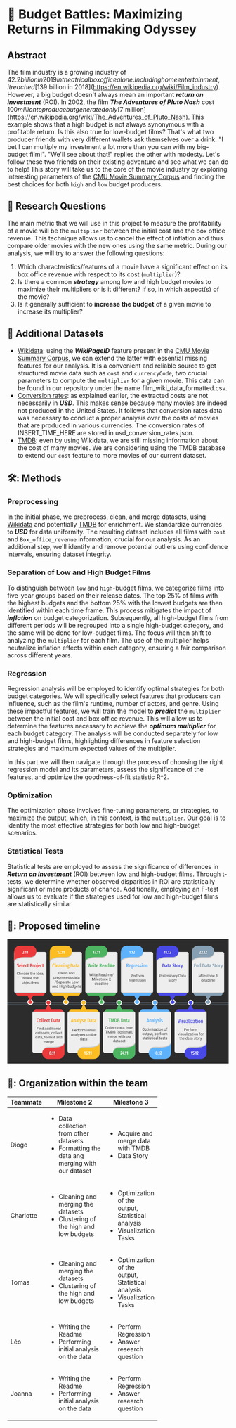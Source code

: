 # :movie_camera: Budget Battles: Maximizing Returns in Filmmaking Odyssey

## Abstract
The film industry is a growing industry of $42.2 billion in 2019 in theatrical box office alone. Including home entertainment, it reached [$139 billion in 2018](https://en.wikipedia.org/wiki/Film_industry). However, a big budget doesn't always mean an important ***return on investment*** (ROI). In 2002, the film ***The Adventures of Pluto Nash*** cost $100 million to produce but generated only [$7 million](https://en.wikipedia.org/wiki/The_Adventures_of_Pluto_Nash). This example shows that a high budget is not always synonymous with a profitable return. Is this also true for low-budget films? That's what two producer friends with very different wallets ask themselves over a drink. "I bet I can multiply my investment a lot more than you can with my big-budget film!". "We'll see about that!" replies the other with modesty. Let's follow these two friends on their existing adventure and see what we can do to help! This story will take us to the core of the movie industry by exploring interesting parameters of the [CMU Movie Summary Corpus](http://www.cs.cmu.edu/~ark/personas/) and finding the best choices for both `high` and `low` budget producers.

## :thought_balloon: Research Questions
The main metric that we will use in this project to measure the profitability of a movie will be the `multiplier` between the initial cost and the box office revenue. This technique allows us to cancel the effect of inflation and thus compare older movies with the new ones using the same metric. During our analysis, we will try to answer the following questions:
1. Which characteristics/features of a movie have a significant effect on its box office revenue with respect to its cost (`multiplier`)?
2. Is there a common ***strategy*** among low and high budget movies to maximize their multipliers or is it different? If so, in which aspect(s) of the movie?
3. Is it generally sufficient to **increase the budget** of a given movie to increase its multiplier?

## :file_folder: Additional Datasets
* [Wikidata](https://www.wikidata.org/wiki/Wikidata:Main_Page?uselang=fr): using the ***WikiPageID*** feature present in the [CMU Movie Summary Corpus](http://www.cs.cmu.edu/~ark/personas/), we can extend the latter with essential missing features for our analysis. It is a convenient and reliable source to get structured movie data such as `cost` and `currencyCode`, two crucial parameters to compute the `multiplier` for a given movie. This data can be found in our repository under the name film_wiki_data_formatted.csv.
* [Conversion rates](ADD_SOURCE_HERE): as explained earlier, the extracted costs are not necessarily in ***USD***. This makes sense because many movies are indeed not produced in the United States. It follows that conversion rates data was necessary to conduct a proper analysis over the costs of movies that are produced in various currencies. The conversion rates of INSERT_TIME_HERE are stored in usd_conversion_rates.json.
* [TMDB](https://www.themoviedb.org/): even by using Wikidata, we are still missing information about the cost of many movies. We are considering using the TMDB database to extend our `cost` feature to more movies of our current dataset.

## 🛠️: Methods

### Preprocessing

In the initial phase, we preprocess, clean, and merge datasets, using [Wikidata](https://www.wikidata.org/wiki/Wikidata:Main_Page?uselang=fr) and potentially [TMDB](https://www.themoviedb.org/) for enrichment. We standardize currencies to ***USD*** for data uniformity. The resulting dataset includes all films with `cost` and `Box_office_revenue` information, crucial for our analysis. As an additional step, we'll identify and remove potential outliers using confidence intervals, ensuring dataset integrity.

### Separation of Low and High Budget Films

To distinguish between `low` and `high`-budget films, we categorize films into five-year groups based on their release dates. The top 25% of films with the highest budgets and the bottom 25% with the lowest budgets are then identified within each time frame. This process mitigates the impact of ***inflation*** on budget categorization. Subsequently, all high-budget films from different periods will be regrouped into a single high-budget category, and the same will be done for low-budget films. The focus will then shift to analyzing the `multiplier` for each film. The use of the multiplier helps neutralize inflation effects within each category, ensuring a fair comparison across different years. 

### Regression

Regression analysis will be employed to identify optimal strategies for both budget categories. We will specifically select features that producers can influence, such as the film's runtime, number of actors, and genre. Using these impactful features, we will train the model to ***predict*** the `multiplier` between the initial cost and box office revenue. This will allow us to determine the features necessary to achieve the ***optimum multiplier*** for each budget category. The analysis will be conducted separately for low and high-budget films, highlighting differences in feature selection strategies and maximum expected values of the multiplier. 

In this part we will then navigate through the process of choosing the right regression model and its parameters, assess the significance of the features, and optimize the goodness-of-fit statistic R^2.

### Optimization 
The optimization phase involves fine-tuning parameters, or strategies, to maximize the output, which, in this context, is the `multiplier`. Our goal is to identify the most effective strategies for both low and high-budget scenarios.


### Statistical Tests

Statistical tests are employed to assess the significance of differences in ***Return on Investment*** (ROI) between low and high-budget films. Through t-tests, we determine whether observed disparities in ROI are statistically significant or mere products of chance. Additionally, employing an F-test allows us to evaluate if the strategies used for low and high-budget films are statistically similar.



## 📆: Proposed timeline
![Alt text](timeline_m2&3.png)

## 🤝: Organization within the team
<table class="tg" style="table-layout: fixed; width: 342px">
<colgroup>
<col style="width: 16px">
<col style="width: 180px">
</colgroup>
<thead>
  <tr>
    <th class="tg-0lax">Teammate</th>
    <th class="tg-0lax">Milestone 2</th>
    <th class="tg-0lax">Milestone 3</th>
  </tr>
</thead>
<tbody>
  <tr>
    <td class="tg-0lax">Diogo</td>
    <td>
        <ul>
            <li>Data collection from other datasets</li>
            <li>Formatting the data ang merging with our dataset</li>
        </ul>
    </td>
    <td>
        <ul>
            <li>Acquire and merge data with TMDB </li>
            <li>Data Story</li>
        </ul>
    </td>
  </tr>
  <tr>
    <td class="tg-0lax">Charlotte</td>
    <td>
        <ul>
            <li>Cleaning and merging the datasets</li>
            <li>Clustering of the high and low budgets</li>
        </ul>
    </td>
    <td>
        <ul>
            <li>Optimization of the output, Statistical analysis</li>
            <li>Visualization Tasks</li>
        </ul>
    </td>
  </tr>
  <tr>
    <td class="tg-0lax">Tomas</td>
    <td>
        <ul>
            <li>Cleaning and merging the datasets</li>
            <li>Clustering of the high and low budgets</li>
        </ul>
    </td>
    <td>
        <ul>
            <li>Optimization of the output, Statistical analysis</li>
            <li>Visualization Tasks</li>
        </ul>
    </td>
  </tr>
  <tr>
    <td class="tg-0lax">Léo</td>
    <td>
        <ul>
            <li>Writing the Readme</li>
            <li>Performing initial analysis on the data</li>
        </ul>
    </td>
    <td>
        <ul>
            <li>Perform Regression</li>
            <li>Answer research question</li>
        </ul>
    </td>
  </tr>
  <tr>
    <td class="tg-0lax">Joanna</td>
    <td>
        <ul>
            <li>Writing the Readme</li>
            <li>Performing initial analysis on the data</li>
        </ul>
    </td>
    <td>
        <ul>
            <li>Perform Regression</li>
            <li>Answer research question</li>
        </ul>
    </td>
  </tr>
</tbody>
</table>
